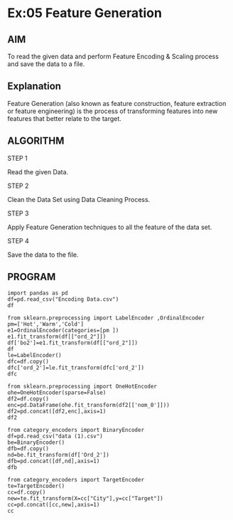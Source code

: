 # Ex:05 Feature Generation
## AIM
To read the given data and perform  Feature Encoding & Scaling process and save the data to a file.

## Explanation

Feature Generation (also known as feature construction, feature extraction or feature engineering) is the process of transforming features into new features that better relate to the target.

## ALGORITHM

STEP 1

Read the given Data.

STEP 2

Clean the Data Set using Data Cleaning Process.

STEP 3

Apply Feature Generation techniques to all the feature of the data set.

STEP 4

Save the data to the file.
## PROGRAM
```
import pandas as pd
df=pd.read_csv("Encoding Data.csv")
df

from sklearn.preprocessing import LabelEncoder ,OrdinalEncoder
pm=['Hot','Warm','Cold']
e1=OrdinalEncoder(categories=[pm ])
e1.fit_transform(df[["ord_2"]])
df['bo2']=e1.fit_transform(df[["ord_2"]])
df
le=LabelEncoder()
dfc=df.copy()
dfc['ord_2']=le.fit_transform(dfc['ord_2'])
dfc

from sklearn.preprocessing import OneHotEncoder
ohe=OneHotEncoder(sparse=False)
df2=df.copy()
enc=pd.DataFrame(ohe.fit_transform(df2[['nom_0']]))
df2=pd.concat([df2,enc],axis=1)
df2

from category_encoders import BinaryEncoder
df=pd.read_csv("data (1).csv")
be=BinaryEncoder()
dfb=df.copy()
nd=be.fit_transform(df['Ord_2'])
dfb=pd.concat([df,nd],axis=1)
dfb

from category_encoders import TargetEncoder
te=TargetEncoder()
cc=df.copy()
new=te.fit_transform(X=cc["City"],y=cc["Target"])
cc=pd.concat([cc,new],axis=1)
cc





```
